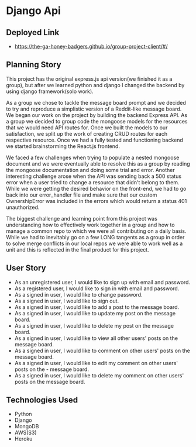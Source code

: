 # Django Api

## Deployed Link

- https://the-ga-honey-badgers.github.io/group-project-client/#/

## Planning Story

This project has the original express.js api version(we finished it as a group), but after we learned python and django I changed the backend by using django framework(solo work).

As a group we chose to tackle the message board prompt and we decided to try and reproduce a simplistic version of a Reddit-like message board. We began our work on the project by building the backend Express API. As a group we decided to group code the mongoose models for the resources that we would need API routes for. Once we built the models to our satisfaction, we split up the work of creating CRUD routes for each respective resource. Once we had a fully tested and functioning backend we started brainstorming the React.js frontend.

We faced a few challenges when trying to populate a nested mongoose document and we were eventually able to resolve this as a group by reading the mongoose documentation and doing some trial and error. Another interesting challenge arose when the API was sending back a 500 status error when a user tried to change a resource that didn't belong to them. While we were getting the desired behavior on the front-end, we had to go back into our error_handler file and make sure that our custom OwnershipError was included in the errors which would return a status 401 unauthorized.

The biggest challenge and learning point from this project was understanding how to effectively work together in a group and how to manage a common repo to which we were all contributing on a daily basis. While we had to inevitably go on a few LONG tangents as a group in order to solve merge conflicts in our local repos we were able to work well as a unit and this is reflected in the final product for this project.

## User Story

- As an unregistered user, I would like to sign up with email and password.
- As a registered user, I would like to sign in with email and password.
- As a signed in user, I would like to change password.
- As a signed in user, I would like to sign out.
- As a signed in user, I would like to add a post to the message board.
- As a signed in user, I would like to update my post on the message board.
- As a signed in user, I would like to delete my post on the message board.
- As a signed in user, I would like to view all other users' posts on the message board.
- As a signed in user, I would like to comment on other users' posts on the message board.
- As a signed in user, I would like to edit my comment on other users' posts on the - message board.
- As a signed in user, I would like to delete my comment on other users' posts on the message board.

## Technologies Used
- Python
- Django
- MongoDB
- AWS(S3)
- Heroku
